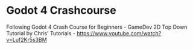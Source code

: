 # Godot 4 Crashcourse
Following Godot 4 Crash Course for Beginners - GameDev 2D Top Down Tutorial by Chris' Tutorials - https://www.youtube.com/watch?v=Luf2Kr5s3BM
